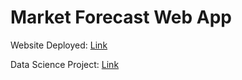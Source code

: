 # Market Forecast Web App #

Website Deployed: [Link](https://market-forecast.herokuapp.com/)

Data Science Project: [Link](https://github.com/1roma1/MarketForecast)